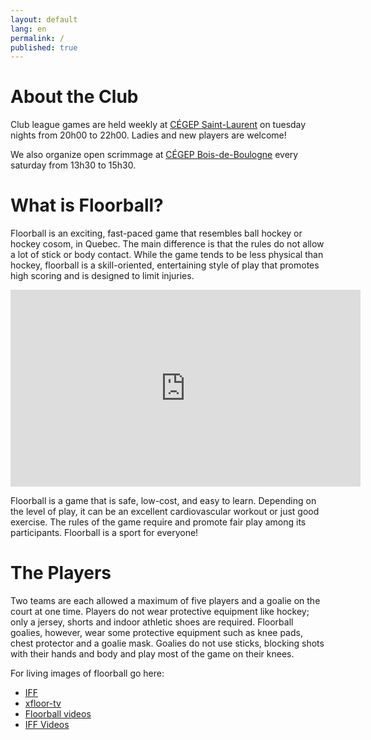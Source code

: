 ```yaml
---
layout: default
lang: en
permalink: /
published: true
---
```


# About the Club

Club league games are held weekly at [CÉGEP Saint-Laurent](/location) on
tuesday nights from 20h00 to 22h00. Ladies and new players are welcome!

We also organize open scrimmage at [CÉGEP Bois-de-Boulogne](/bois-de-boulogne)
every saturday from 13h30 to 15h30.

# What is Floorball?

Floorball is an exciting, fast-paced game that resembles ball hockey or hockey
cosom, in Quebec. The main difference is that the rules do not allow a lot of
stick or body contact. While the game tends to be less physical than hockey,
floorball is a skill-oriented, entertaining style of play that promotes high
scoring and is designed to limit injuries.

<iframe width="560" height="315" src="http://www.youtube.com/embed/wuLlMzJps8I" frameborder="0" allowfullscreen></iframe>

Floorball is a game that is safe, low-cost, and easy to learn. Depending on
the level of play, it can be an excellent cardiovascular workout or just good
exercise. The rules of the game require and promote fair play among its
participants. Floorball is a sport for everyone!

# The Players

Two teams are each allowed a maximum of five players and a goalie on the court
at one time. Players do not wear protective equipment like hockey; only a
jersey, shorts and indoor athletic shoes are required. Floorball goalies,
however, wear some protective equipment such as knee pads, chest protector and
a goalie mask. Goalies do not use sticks, blocking shots with their hands and
body and play most of the game on their knees.

For living images of floorball go here:

* [IFF](http://www.floorball.org/)
* [xfloor-tv](http://www.xfloor.tv/)
* [Floorball videos](http://www.southernvipers.com/videos.htm)
* [IFF Videos](http://www.youtube.com/user/iffchannel)
